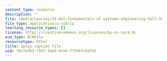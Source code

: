 ```yaml
---
content_type: resource
description: ''
file: /media/courses/16-842-fundamentals-of-systems-engineering-fall-2015/76cfe3b3f5973ae99ee6f7546fc6d7d2_7IqUQUic5cI.srt
file_type: application/x-subrip
learning_resource_types: []
license: https://creativecommons.org/licenses/by-nc-sa/4.0/
ocw_type: OCWFile
resourcetype: Other
title: 3play caption file
uid: 76cfe3b3-f597-3ae9-9ee6-f7546fc6d7d2
---
```

